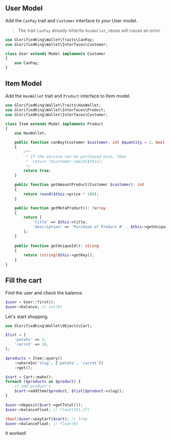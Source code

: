 ## User Model

Add the `CanPay` trait and `Customer` interface to your User model.

> The trait `CanPay` already inherits `HasWallet`, reuse will cause an error.

```php
use GlorifiedKing\Wallet\Traits\CanPay;
use GlorifiedKing\Wallet\Interfaces\Customer;

class User extends Model implements Customer
{
    use CanPay;
}
```

## Item Model

Add the `HasWallet` trait and `Product` interface to Item model.

```php
use GlorifiedKing\Wallet\Traits\HasWallet;
use GlorifiedKing\Wallet\Interfaces\Product;
use GlorifiedKing\Wallet\Interfaces\Customer;

class Item extends Model implements Product
{
    use HasWallet;

    public function canBuy(Customer $customer, int $quantity = 1, bool $force = null): bool
    {
        /**
         * If the service can be purchased once, then
         *  return !$customer->paid($this);
         */
        return true; 
    }

    public function getAmountProduct(Customer $customer): int
    {
        return round($this->price * 100);
    }

    public function getMetaProduct(): ?array
    {
        return [
            'title' => $this->title, 
            'description' => 'Purchase of Product #' . $this->getUniqueId(), 
        ];
    }
    
    public function getUniqueId(): string
    {
        return (string)$this->getKey();
    }
}
```

## Fill the cart

Find the user and check the balance.

```php
$user = User::first();
$user->balance; // int(0)
```

Let's start shopping.

```php
use GlorifiedKing\Wallet\Objects\Cart;

$list = [
    'potato' => 3,
    'carrot' => 10,
];

$products = Item::query()
    ->whereIn('slug', ['potato', 'carrot'])
    ->get();

$cart = Cart::make();
foreach ($products as $product) {
    // add product's
    $cart->addItem($product, $list[$product->slug]);
}

$user->deposit($cart->getTotal());
$user->balanceFloat; // float(151.27)

(bool)$user->payCart($cart); // true
$user->balanceFloat; // float(0)
```

It worked! 
